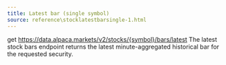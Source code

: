 ```yaml
---
title: Latest bar (single symbol)
source: reference\stocklatestbarsingle-1.html
---
```


get https://data.alpaca.markets/v2/stocks/{symbol}/bars/latest
The latest stock bars endpoint returns the latest minute-aggregated historical bar for the requested security.
